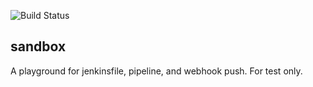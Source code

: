 ![Build Status](http://sweetjenkins.serveo.net:34568//Donoo3Pu/buildStatus/icon?job=sandbox%2Fmaster)
## sandbox
A playground for jenkinsfile, pipeline, and webhook push. For test only.
